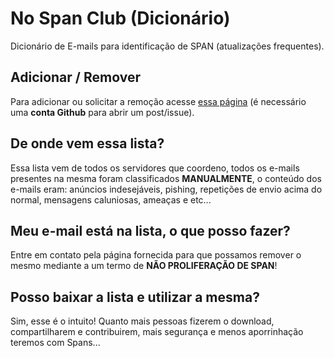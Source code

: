 # No Span Club (Dicionário)
Dicionário de E-mails para identificação de SPAN (atualizações frequentes).

## Adicionar / Remover
Para adicionar ou solicitar a remoção acesse [essa página](../../issues) (é necessário uma **conta Github** para abrir um post/issue).


## De onde vem essa lista?
Essa lista vem de todos os servidores que coordeno, todos os e-mails presentes na mesma foram classificados **MANUALMENTE**, o conteúdo dos e-mails eram: anúncios indesejáveis, pishing, repetições de envio acima do normal, mensagens caluniosas, ameaças e etc...

## Meu e-mail está na lista, o que posso fazer?
Entre em contato pela página fornecida para que possamos remover o mesmo mediante a um termo de **NÃO PROLIFERAÇÃO DE SPAN**!

## Posso baixar a lista e utilizar a mesma?
Sim, esse é o intuito! Quanto mais pessoas fizerem o download, compartilharem e contribuirem, mais segurança e menos aporrinhação teremos com Spans...
